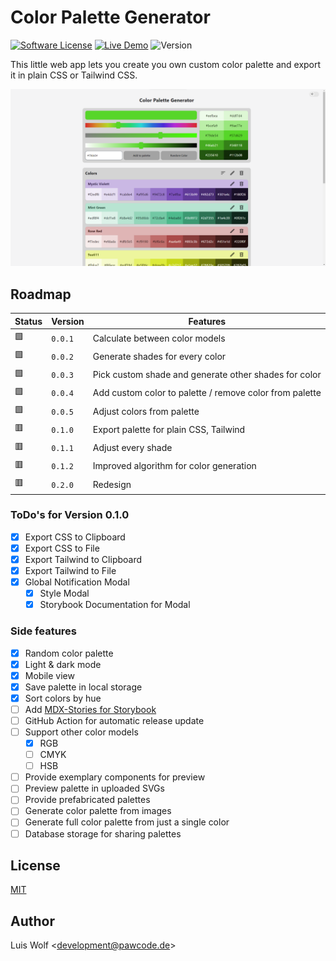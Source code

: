 # Color Palette Generator

[![Software License](https://img.shields.io/badge/license-MIT-brightgreen.svg)](https://github.com/pawcoding/tailwind-color-generator/blob/main/LICENSE)
[![Live Demo](https://img.shields.io/badge/live--demo-online-blue)](https://colors.apps.pawcode.de)
![Version](https://img.shields.io/badge/version-0.1.0-orange)

This little web app lets you create you own custom color palette and export it in plain CSS or Tailwind CSS.

![Screenshot](/assets/screenshot.png)

## Roadmap
| Status | Version | Features                                                |
|--------|---------|---------------------------------------------------------|
| 🟩     | `0.0.1` | Calculate between color models                          |
| 🟩     | `0.0.2` | Generate shades for every color                         |
| 🟩     | `0.0.3` | Pick custom shade and generate other shades for color   |
| 🟩     | `0.0.4` | Add custom color to palette / remove color from palette |
| 🟩     | `0.0.5` | Adjust colors from palette                              |
| 🟥     | `0.1.0` | Export palette for plain CSS, Tailwind                  |
| 🟥     | `0.1.1` | Adjust every shade                                      |
| 🟥     | `0.1.2` | Improved algorithm for color generation                 |
| 🟥     | `0.2.0` | Redesign                                                |

### ToDo's for Version 0.1.0
- [x] Export CSS to Clipboard
- [x] Export CSS to File
- [x] Export Tailwind to Clipboard
- [x] Export Tailwind to File
- [x] Global Notification Modal
  - [x] Style Modal
  - [x] Storybook Documentation for Modal

### Side features
- [x] Random color palette
- [x] Light & dark mode
- [x] Mobile view
- [x] Save palette in local storage
- [x] Sort colors by hue
- [ ] Add [MDX-Stories for Storybook](https://storybook.js.org/docs/react/writing-docs/mdx)
- [ ] GitHub Action for automatic release update
- [ ] Support other color models
  - [x] RGB
  - [ ] CMYK
  - [ ] HSB
- [ ] Provide exemplary components for preview
- [ ] Preview palette in uploaded SVGs
- [ ] Provide prefabricated palettes
- [ ] Generate color palette from images
- [ ] Generate full color palette from just a single color
- [ ] Database storage for sharing palettes

## License
[MIT](https://github.com/pawcoding/tailwind-color-generator/blob/main/LICENSE)

## Author
Luis Wolf &lt;development@pawcode.de&gt;
